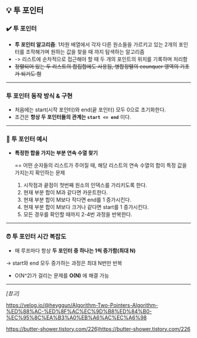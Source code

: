 ## 💡 투 포인터

### ✔️ 투 포인터
- **투 포인터 알고리즘**: 1차원 배열에서 각자 다른 원소들을 가르키고 있는 2개의 포인터를 조작해가며 원하는 값을 찾을 때 까지 탐색하는 알고리즘
- -> 리스트에 순차적으로 접근해야 할 때 두 개의 포인트의 위치를 기록하며 처리함
- ~~정렬되어 있는 두 리스트의 합집합에도 사용됨, 병합정렬의 counquer 영역의 기초가 되기도 함~~

***

### 투 포인터 동작 방식 & 구현
- 처음에는 start(시작 포인터)와 end(끝 포인터) 모두 0으로 초기화한다.
- 조건은 **항상 두 포인터들의 관계는 `start <= end`** 이다.

***

### 🚩 투 포인터 예시
- **특정한 합을 가지는 부분 연속 수열 찾기**

  == 어떤 순자들의 리스트가 주어질 때, 해당 리스트의 연속 수열의 합이 특정 값을 가지는지 확인하는 문제
  
    1. 시작점과 끝점이 첫번째 원소의 인덱스를 가리키도록 한다.
    2. 현재 부분 합이 M과 같다면 카운트한다.
    3. 현재 부분 합이 M보다 작다면 end를 1 증가시킨다.
    4. 현재 부분 합이 M보다 크거나 같다면 start를 1 증가시킨다.
    5. 모든 경우를 확인할 때까지 2-4번 과정을 반복한다.

***

### ⏰ 투 포인터 시간 복잡도
- 매 루프마다 항상 **두 포인터 중 하나는 1씩 증가함(최대 N)**
  
-> start와 end 모두 증가하는 과정은 최대 N번만 반복

- O(N^2)가 걸리는 문제를 **O(N)** 에 해결 가능

***

*[참고]*

<https://velog.io/@heyggun/Algorithm-Two-Pointers-Algorithm-%ED%88%AC-%ED%8F%AC%EC%9D%B8%ED%84%B0-%EC%95%8C%EA%B3%A0%EB%A6%AC%EC%A6%98>

<https://butter-shower.tistory.com/226)https://butter-shower.tistory.com/226>
